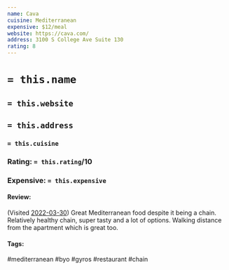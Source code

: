 ```yaml
---
name: Cava
cuisine: Mediterranean
expensive: $12/meal
website: https://cava.com/
address: 3100 S College Ave Suite 130
rating: 8
---
```

# `= this.name`
## `= this.website`
## `= this.address`
### `= this.cuisine`
### Rating: `= this.rating`/10
### Expensive:  `= this.expensive`

#### Review:
(Visited [2022-03-30](2022-03-30.md)) Great Mediterranean food despite it being a chain. Relatively healthy chain, super tasty and a lot of options. Walking distance from the apartment which is great too.

#### Tags:
#mediterranean #byo #gyros #restaurant #chain